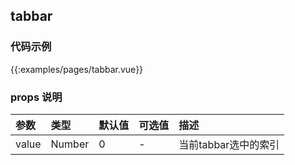 
## tabbar
### 代码示例

{{:examples/pages/tabbar.vue}}


### props 说明

| 参数      |类型| 默认值    | 可选值|描述    |
|:-------- | :--------|:--------  |:--------|:---------|
|value|Number|0|-|当前tabbar选中的索引|

